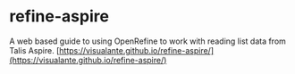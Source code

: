# refine-aspire
A web based guide to using OpenRefine to work with reading list data from Talis Aspire.
[https://visualante.github.io/refine-aspire/](https://visualante.github.io/refine-aspire/)
